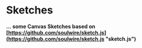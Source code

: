 # **Sketches**

**... some Canvas Sketches based on [https://github.com/soulwire/sketch.js](https://github.com/soulwire/sketch.js "sketch.js")**

